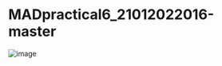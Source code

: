 # MADpractical6_21012022016-master
![image](https://user-images.githubusercontent.com/110801506/194769174-22d2102b-654f-4b0b-a10f-ed973f7e4943.png)
